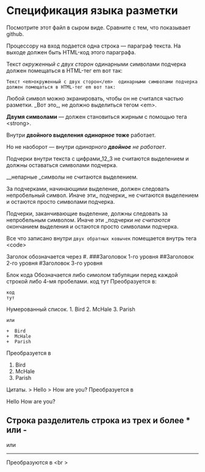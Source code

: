 # Спецификация языка разметки

Посмотрите этот файл в сыром виде. Сравните с тем, что показывает github.

Процессору на вход подается одна строка — параграф текста. 
На выходе должен быть HTML-код этого параграфа.

Текст _окруженный с двух сторон_  одинарными символами подчерка 
должен помещаться в HTML-тег em вот так:

`Текст <em>окруженный с двух сторон</em>  одинарными символами подчерка 
должен помещаться в HTML-тег em вот так:`

Любой символ можно экранировать, чтобы он не считался частью разметки. 
\_Вот это\_, не должно выделиться тегом \<em\>.

__Двумя символами__ — должен становиться жирным с помощью тега \<strong\>.

Внутри __двойного выделения _одинарное_ тоже__ работает.

Но не наоборот — внутри _одинарного __двойное__ не работает_.

Подчерки внутри текста c цифрами_12_3 не считаются выделением и должны оставаться символами подчерка.

__непарные _символы не считаются выделением.

За подчерками, начинающими выделение, должен следовать непробельный символ. Иначе эти_ подчерки_ не считаются выделением 
и остаются просто символами подчерка.

Подчерки, заканчивающие выделение, должны следовать за непробельным символом. Иначе эти _подчерки _не считаются_ окончанием выделения 
и остаются просто символами подчерка.

Все что записано внутри ``двух обратных ковычек`` помещается внутрь тега \<code\>

Заголок обозначается через #.
###Заголовок 1-го уровня
##Заголовок 2-го уровня
#Заголовок 3-го уровня

Блок кода Обозначается либо симолом табуляции перед каждой строкой либо 4-мя пробелами.
    код
	тут
Преобразуется в:
<pre><code>код
тут
</code></pre>

Нумерованный список.
	1.  Bird
	2.  McHale
	3.  Parish
	
	или 
	
	+  Bird
	+  McHale
	+  Parish
  
  Преобразуется в 
	<ol>
	<li>Bird</li>
	<li>McHale</li>
	<li>Parish</li>
	</ol>


Цитаты.
	> Hello
	> How are you?
  Преобразуется в 
	<blocquotes>
	<p> Hello
	How are you?
	</p>
	</blockquotes>

Строка разделитель
строка из трех и более * или -
--------
или
********
Преобразуются в 
<br \>


